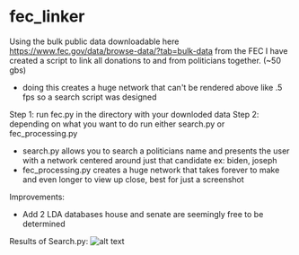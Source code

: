 # fec_linker
Using the bulk public data downloadable here https://www.fec.gov/data/browse-data/?tab=bulk-data from the FEC I have created a script to link all donations to and from politicians together. (~50 gbs)
 - doing this creates a huge network that can't be rendered above like .5 fps so a search script was designed

Step 1: run fec.py in the directory with your downloded data
Step 2: depending on what you want to do run either search.py or fec_processing.py
 - search.py allows you to search a politicians name and presents the user with a network centered around just that candidate ex: biden, joseph
 - fec_processing.py creates a huge network that takes forever to make and even longer to view up close, best for just a screenshot

Improvements: 
 - Add 2 LDA databases house and senate are seemingly free to be determined

Results of Search.py:
![alt text](https://github.com/[emvalpe]/[fec_linker]/blob/[main]/res.png?raw=true)
